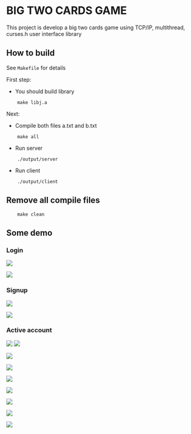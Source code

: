# BIG TWO CARDS GAME

This project is develop a big two cards game using TCP/IP, multithread, curses.h user interface library

## How to build

See `Makefile` for details

First step:

- You should build library

```
    make libj.a
```

Next:

- Compile both files a.txt and b.txt

```
    make all
```

- Run server

```
    ./output/server
```

- Run client

```
    ./output/client
```

## Remove all compile files

```
    make clean
```

## Some demo

### Login

<img src="/demo/demo1.png"></img>

<img src="./demo/demo1.png"></img>

### Signup

<img src="/demo/demo2.png"></img>

<img src="./demo/demo2.png"></img>

### Active account

<img src="/demo/demo3.png"></img>
<img src="./demo/demo3.png"></img>

<img src="./demo/demo4.png"></img>

<img src="./demo/demo5.png"></img>

<img src="./demo/demo6.png"></img>

<img src="./demo/demo7.png"></img>

<img src="./demo/demo8.png"></img>

<img src="./demo/demo9.png"></img>

<img src="/demo/demo10.png"></img>

